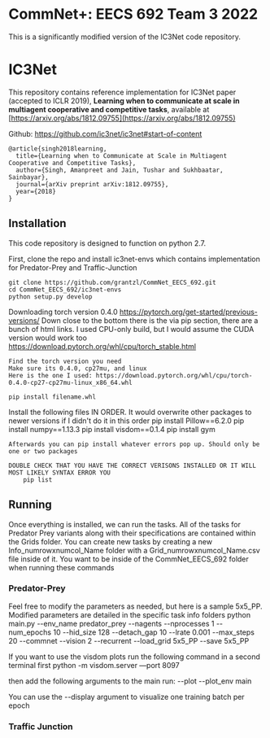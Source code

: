 # CommNet+: EECS 692 Team 3 2022
This is a significantly modified version of the IC3Net code repository.

# IC3Net
This repository contains reference implementation for IC3Net paper (accepted to ICLR 2019), **Learning when to communicate at scale in multiagent cooperative and competitive tasks**, available at [https://arxiv.org/abs/1812.09755](https://arxiv.org/abs/1812.09755)

Github: https://github.com/ic3net/ic3net#start-of-content

```
@article{singh2018learning,
  title={Learning when to Communicate at Scale in Multiagent Cooperative and Competitive Tasks},
  author={Singh, Amanpreet and Jain, Tushar and Sukhbaatar, Sainbayar},
  journal={arXiv preprint arXiv:1812.09755},
  year={2018}
}
```

## Installation
This code repository is designed to function on python 2.7.

First, clone the repo and install ic3net-envs which contains implementation for Predator-Prey and Traffic-Junction

```
git clone https://github.com/grantzl/CommNet_EECS_692.git
cd CommNet_EECS_692/ic3net-envs
python setup.py develop
```

Downloading torch version 0.4.0
https://pytorch.org/get-started/previous-versions/
    Down close to the bottom there is the via pip section, there are a bunch of html links. 
    I used CPU-only build, but I would assume the CUDA version would work too
    https://download.pytorch.org/whl/cpu/torch_stable.html
    
    Find the torch version you need
    Make sure its 0.4.0, cp27mu, and linux
    Here is the one I used: https://download.pytorch.org/whl/cpu/torch-0.4.0-cp27-cp27mu-linux_x86_64.whl
    
    pip install filename.whl

Install the following files IN ORDER. It would overwrite other packages to newer versions if I didn't do it in this order
    pip install Pillow==6.2.0
    pip install numpy==1.13.3
    pip install visdom==0.1.4
    pip install gym
    
    Afterwards you can pip install whatever errors pop up. Should only be one or two packages
    
    DOUBLE CHECK THAT YOU HAVE THE CORRECT VERISONS INSTALLED OR IT WILL MOST LIKELY SYNTAX ERROR YOU
        pip list

## Running

Once everything is installed, we can run the tasks. All of the tasks for Predator Prey variants along with their specifications are contained within the Grids folder. You can create new tasks by creating a new Info_numrowxnumcol_Name folder with a Grid_numrowxnumcol_Name.csv file inside of it. You want to be inside of the CommNet_EECS_692 folder when running these commands


### Predator-Prey
Feel free to modify the parameters as needed, but here is a sample 5x5_PP. Modified parameters are detailed in the specific task info folders
  python main.py --env_name predator_prey --nagents --nprocesses 1 --num_epochs 10 --hid_size 128 --detach_gap 10 --lrate 0.001 --max_steps 20 --commnet --vision 2 --recurrent --load_grid 5x5_PP --save 5x5_PP

If you want to use the visdom plots run the following command in a second terminal first
  python -m visdom.server —port 8097

then add the following arguments to the main run: --plot --plot_env main

You can use the --display argument to visualize one training batch per epoch

### Traffic Junction
